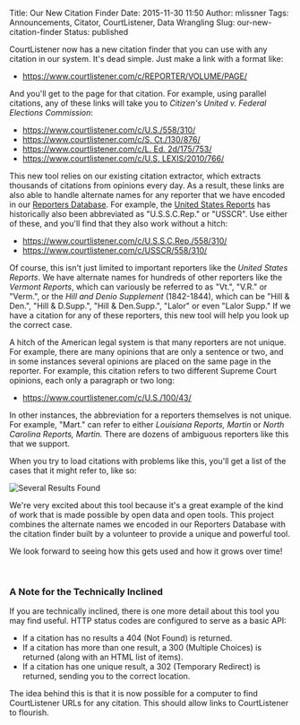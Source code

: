 Title: Our New Citation Finder
Date: 2015-11-30 11:50
Author: mlissner
Tags: Announcements, Citator, CourtListener, Data Wrangling
Slug: our-new-citation-finder
Status: published

CourtListener now has a new citation finder that you can use with any
citation in our system. It's dead simple. Just make a link with a format
like:

-   https://www.courtlistener.com/c/REPORTER/VOLUME/PAGE/

And you'll get to the page for that citation. For example, using
parallel citations, any of these links will take you to *Citizen's
United v. Federal Elections Commission*:

-   [https://www.courtlistener.com/c/<span
    class="meta-data-value">U.S./558/310/</span>](https://www.courtlistener.com/c/U.S./558/310/)
-   [<span class="meta-data-value">https://www.courtlistener.com/c/S.
    Ct./130/876/</span>](https://www.courtlistener.com/c/S.%20Ct./130/876/)
-   [https://www.courtlistener.com/c/<span class="meta-data-value">L.
    Ed.
    2d/175/753/</span>](https://www.courtlistener.com/c/L.%20Ed.%202d/175/753/)
-   <span class="meta-data-value">[https://www.courtlistener.com/c/U.S.
    LEXIS/2010/766/](https://www.courtlistener.com/c/U.S.%20LEXIS/2010/766/)</span>

This new tool relies on our existing citation extractor, which extracts
thousands of citations from opinions every day. As a result, these links
are also able to handle alternate names for any reporter that we have
encoded in our [Reporters
Database](https://github.com/freelawproject/reporters-db). For example,
the [United States
Reports](https://en.wikipedia.org/wiki/United_States_Reports) has
historically also been abbreviated as "U.S.S.C.Rep." or "USSCR". Use
either of these, and you'll find that they also work without a hitch:

-   <https://www.courtlistener.com/c/U.S.S.C.Rep./558/310/>
-   <https://www.courtlistener.com/c/USSCR/558/310/>

Of course, this isn't just limited to important reporters like the
*United States Reports*. We have alternate names for hundreds of other
reporters like the *Vermont Reports*, which can variously be referred to
as "Vt.", "V.R." or "Verm.", or the *Hill and Denio Supplement*
(1842-1844), which can be "Hill & Den.", "Hill & D.Supp.", "Hill &
Den.Supp.", "Lalor" or even "Lalor Supp." If we have a citation for any
of these reporters, this new tool will help you look up the correct
case.

A hitch of the American legal system is that many reporters are not
unique. For example, there are many opinions that are only a sentence or
two, and in some instances several opinions are placed on the same page
in the reporter. For example, this citation refers to two different
Supreme Court opinions, each only a paragraph or two long:

-   <https://www.courtlistener.com/c/U.S./100/43/>

In other instances, the abbreviation for a reporters themselves is not
unique. For example, "Mart." can refer to either *Louisiana Reports,
Martin* or *North Carolina Reports, Martin.* There are dozens of
ambiguous reporters like this that we support.

When you try to load citations with problems like this, you'll get a
list of the cases that it might refer to, like so:

![Several Results
Found](http://freelawproject.org/wp-content/uploads/2015/11/Screenshot-from-2015-11-30-102734.png)

We're very excited about this tool because it's a great example of the
kind of work that is made possible by open data and open tools. This
project combines the alternate names we encoded in our Reporters
Database with the citation finder built by a volunteer to provide a
unique and powerful tool.

We look forward to seeing how this gets used and how it grows over time!

 

### A Note for the Technically Inclined

If you are technically inclined, there is one more detail about this
tool you may find useful. HTTP status codes are configured to serve as a
basic API:

-   If a citation has no results a 404 (Not Found) is returned.
-   If a citation has more than one result, a 300 (Multiple Choices) is
    returned (along with an HTML list of items).
-   If a citation has one unique result, a 302 (Temporary Redirect) is
    returned, sending you to the correct location.

The idea behind this is that it is now possible for a computer to find
CourtListener URLs for any citation. This should allow links to
CourtListener to flourish.

